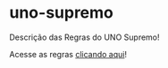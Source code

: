 # uno-supremo
Descrição das Regras do UNO Supremo!

Acesse as regras [clicando aqui](https://davidgomesh.github.io/uno-supremo/)!
